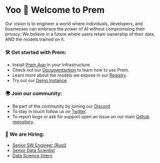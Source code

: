 # Yoo 🤙 Welcome to Prem

Our vision is to engineer a world where individuals, developers, and businesses can embrace the power of AI without compromising their privacy. We believe in a future where users retain ownership of their data, AND the models trained on it.

### 🛠️ Get started with Prem:

- Install [Prem App](https://github.com/premAI-io/prem-app) in your Infrastructure.
- Check out our [Documentantion](https://dev.premai.io/) to learn how to use Prem.
- Learn more about the models we expose in our [Registry](https://registry.premai.io/).
- Try out our [Demo Instance](https://app.prem.ninja).

### 🌍 Join our community:

- Be part of the community by joining our [Discord](https://discord.com/invite/kpKk6vYVAn).
- To stay in touch follow us on [Twitter](https://twitter.com/premai_io).
- To report bugs or ask for support open an issue on our main [Github repository](https://github.com/premAI-io/prem-app).

### 💼 We are Hiring:

- [Senior SW Engineer (Rust)](https://premai.notion.site/Senior-Software-Engineer-Rust-Prem-6fb676d2f23c4d8698c40d4b5965bfdd?pvs=4)
- [Senior Data Scientist](https://premai.notion.site/Senior-Data-Scientist-Prem-1863f1e72c2f4d8894eb6e49154e9256?pvs=4)
- [Data Science Intern](https://premai.notion.site/Data-Science-Intern-Prem-85cc518494cb470fb4e484ed40e3e5f7?pvs=4)